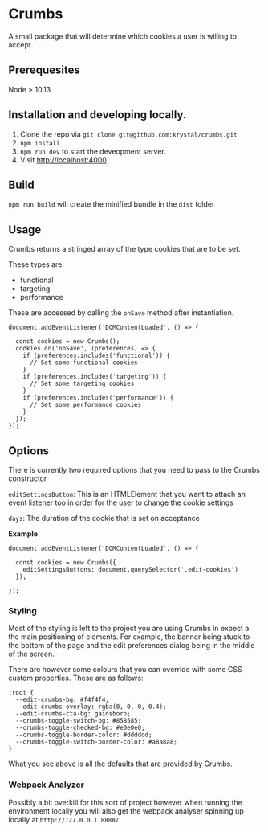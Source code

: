 # Crumbs

A small package that will determine which cookies a user is willing to accept.

## Prerequesites

Node > 10.13

## Installation and developing locally.

1. Clone the repo via `git clone git@github.com:krystal/crumbs.git`
2. `npm install`
3. `npm run dev` to start the deveopment server.
4. Visit [http://localhost:4000](http://localhost:4000)

## Build

`npm run build` will create the minified bundle in the `dist` folder

## Usage

Crumbs returns a stringed array of the type cookies that are to be set.

These types are:

- functional
- targeting
- performance

These are accessed by calling the `onSave` method after instantiation.

```
document.addEventListener('DOMContentLoaded', () => {

  const cookies = new Crumbs();
  cookies.on('onSave', (preferences) => {
    if (preferences.includes('functional')) {
      // Set some functional cookies
    }
    if (preferences.includes('targeting')) {
      // Set some targeting cookies
    }
    if (preferences.includes('performance')) {
      // Set some performance cookies
    }
  });
});
```

## Options

There is currently two required options that you need to pass to the Crumbs constructor

`editSettingsButton`: This is an HTMLElement that you want to attach an event listener too in order for the user to change the cookie settings

`days`: The duration of the cookie that is set on acceptance

**Example**

```
document.addEventListener('DOMContentLoaded', () => {

  const cookies = new Crumbs({
    editSettingsButtons: document.querySelector('.edit-cookies')
  });

});
```

### Styling

Most of the styling is left to the project you are using Crumbs in expect a the main positioning of elements. For example, the banner being stuck to the bottom of the page and the edit preferences dialog being in the middle of the screen.

There are however some colours that you can override with some CSS custom properties. These are as follows:

```
:root {
  --edit-crumbs-bg: #f4f4f4;
  --edit-crumbs-overlay: rgba(0, 0, 0, 0.4);
  --edit-crumbs-cta-bg: gainsboro;
  --crumbs-toggle-switch-bg: #858585;
  --crumbs-toggle-checked-bg: #e0e0e0;
  --crumbs-toggle-border-color: #dddddd;
  --crumbs-toggle-switch-border-color: #a8a8a8;
}
```

What you see above is all the defaults that are provided by Crumbs.

### Webpack Analyzer

Possibly a bit overkill for this sort of project however when running the environment locally
you will also get the webpack analyser spinning up locally at `http://127.0.0.1:8888/`
